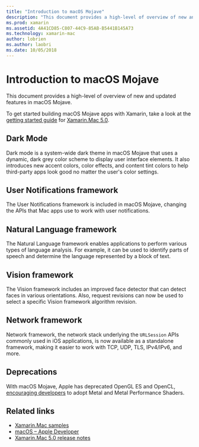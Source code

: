 ```yaml
---
title: "Introduction to macOS Mojave"
description: "This document provides a high-level of overview of new and updated features in macOS Mojave."
ms.prod: xamarin
ms.assetid: 4A41CD85-C807-44C9-85AB-B5441B145A73
ms.technology: xamarin-mac
author: lobrien
ms.author: laobri
ms.date: 10/05/2018
---
```

# Introduction to macOS Mojave

This document provides a high-level of overview of new and updated
features in macOS Mojave.

To get started building macOS Mojave apps with Xamarin, take a look at the [getting started guide](~/mac/platform/introduction-to-macos-mojave/get-started.md) for [Xamarin.Mac 5.0](https://developer.xamarin.com/releases/mac/xamarin.mac_5/xamarin.mac_5.0/).

## Dark Mode

Dark mode is a system-wide dark theme in macOS Mojave that uses a dynamic,
dark grey color scheme to display user interface elements. It also
introduces new accent colors, color effects, and content tint colors to
help third-party apps look good no matter the user's color settings.

## User Notifications framework

The User Notifications framework is included in macOS Mojave, changing
the APIs that Mac apps use to work with user notifications.

## Natural Language framework

The Natural Language framework enables applications to perform various
types of language analysis. For example, it can be used to identify parts
of speech and determine the language represented by a block of text.

## Vision framework

The Vision framework includes an improved face detector that can detect
faces in various orientations. Also, request revisions can now be used to
select a specific Vision framework algorithm revision.

## Network framework

Network framework, the network stack underlying the `URLSession` APIs
commonly used in iOS applications, is now available as a standalone
framework, making it easier to work with TCP, UDP, TLS, IPv4/IPv6, and
more.

## Deprecations

With macOS Mojave, Apple has deprecated OpenGL ES and OpenCL,
[encouraging developers](https://developer.apple.com/macos/whats-new/)
to adopt Metal and Metal Performance Shaders.

## Related links

- [Xamarin.Mac samples](https://developer.xamarin.com/samples/mac/)
- [macOS – Apple Developer](https://developer.apple.com/macos/)
- [Xamarin.Mac 5.0 release notes](https://developer.xamarin.com/releases/mac/xamarin.mac_5/xamarin.mac_5.0/)
